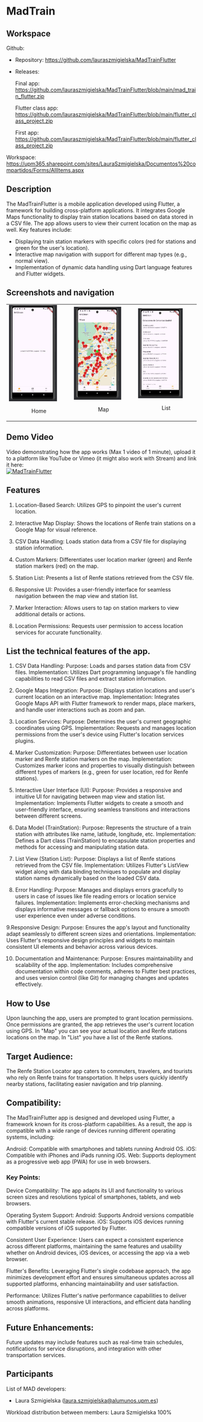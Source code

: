 # MadTrain

## Workspace 
Github:  
- Repository: https://github.com/lauraszmigielska/MadTrainFlutter
- Releases:

  Final app: https://github.com/lauraszmigielska/MadTrainFlutter/blob/main/mad_train_flutter.zip

  Flutter class app: https://github.com/lauraszmigielska/MadTrainFlutter/blob/main/flutter_class_project.zip

  First app: https://github.com/lauraszmigielska/MadTrainFlutter/blob/main/flutter_class_project.zip



Workspace: https://upm365.sharepoint.com/sites/LauraSzmigielska/Documentos%20compartidos/Forms/AllItems.aspx

  

## Description
The MadTrainFlutter is a mobile application developed using Flutter, a framework for building cross-platform applications. It integrates Google Maps functionality to display train station locations based on data stored in a CSV file. The app allows users to view their current location on the map as well. Key features include:

- Displaying train station markers with specific colors (red for stations and green for the user's location).
- Interactive map navigation with support for different map types (e.g., normal view).
- Implementation of dynamic data handling using Dart language features and Flutter widgets.


## Screenshots and navigation

<table>
  <tr>
    <td>
      <img src="home.JPG" width="80%" alt="Home"/>
      <p align="center">Home</p>
    </td>
    <td>
      <img src="map.JPG" width="80%" alt="Map"/>
      <p align="center">Map</p>
    </td>
    <td>
      <img src="list.JPG" width="80%" alt="List"/>
      <p align="center">List</p>
    </td>
  </tr>
</table>


## Demo Video
Video demonstrating how the app works (Max 1 video of 1 minute), upload it to a platform like YouTube or Vimeo (it might also work with Stream) and link it here:  
<a href="https://www.youtube.com/watch?v=q8vcyDzHGSE">
<img src="img/thumb.png" alt="MadTrainFlutter" width="100" /> 
</a>


## Features
1. Location-Based Search: Utilizes GPS to pinpoint the user's current location.

2. Interactive Map Display: Shows the locations of Renfe train stations on a Google Map for visual reference.

3. CSV Data Handling: Loads station data from a CSV file for displaying station information.

4. Custom Markers: Differentiates user location marker (green) and Renfe station markers (red) on the map.

5. Station List: Presents a list of Renfe stations retrieved from the CSV file.

6. Responsive UI: Provides a user-friendly interface for seamless navigation between the map view and station list.

7. Marker Interaction: Allows users to tap on station markers to view additional details or actions.

8. Location Permissions: Requests user permission to access location services for accurate functionality.


## List the **technical** features of the app.
1. CSV Data Handling:
Purpose: Loads and parses station data from CSV files.
Implementation: Utilizes Dart programming language's file handling capabilities to read CSV files and extract station information.

2. Google Maps Integration:
Purpose: Displays station locations and user's current location on an interactive map.
Implementation: Integrates Google Maps API with Flutter framework to render maps, place markers, and handle user interactions such as zoom and pan.

3. Location Services:
Purpose: Determines the user's current geographic coordinates using GPS.
Implementation: Requests and manages location permissions from the user's device using Flutter's location services plugins.

4. Marker Customization:
Purpose: Differentiates between user location marker and Renfe station markers on the map.
Implementation: Customizes marker icons and properties to visually distinguish between different types of markers (e.g., green for user location, red for Renfe stations).

5. Interactive User Interface (UI):
Purpose: Provides a responsive and intuitive UI for navigating between map view and station list.
Implementation: Implements Flutter widgets to create a smooth and user-friendly interface, ensuring seamless transitions and interactions between different screens.

6. Data Model (TrainStation):
Purpose: Represents the structure of a train station with attributes like name, latitude, longitude, etc.
Implementation: Defines a Dart class (TrainStation) to encapsulate station properties and methods for accessing and manipulating station data.

7. List View (Station List):
Purpose: Displays a list of Renfe stations retrieved from the CSV file.
Implementation: Utilizes Flutter's ListView widget along with data binding techniques to populate and display station names dynamically based on the loaded CSV data.

8. Error Handling:
Purpose: Manages and displays errors gracefully to users in case of issues like file reading errors or location service failures.
Implementation: Implements error-checking mechanisms and displays informative messages or fallback options to ensure a smooth user experience even under adverse conditions.

9.Responsive Design:
Purpose: Ensures the app's layout and functionality adapt seamlessly to different screen sizes and orientations.
Implementation: Uses Flutter's responsive design principles and widgets to maintain consistent UI elements and behavior across various devices.

10. Documentation and Maintenance:
Purpose: Ensures maintainability and scalability of the app.
Implementation: Includes comprehensive documentation within code comments, adheres to Flutter best practices, and uses version control (like Git) for managing changes and updates effectively.


## How to Use
Upon launching the app, users are prompted to grant location permissions.
Once permissions are granted, the app retrieves the user's current location using GPS.
In "Map" you can see your actual location and Renfe stations locations on the map.
In "List" you have a list of the Renfe stations.


## Target Audience:

The Renfe Station Locator app caters to commuters, travelers, and tourists who rely on Renfe trains for transportation. It helps users quickly identify nearby stations, facilitating easier navigation and trip planning.


## Compatibility:

The MadTrainFlutter app is designed and developed using Flutter, a framework known for its cross-platform capabilities. As a result, the app is compatible with a wide range of devices running different operating systems, including:

Android: Compatible with smartphones and tablets running Android OS.
iOS: Compatible with iPhones and iPads running iOS.
Web: Supports deployment as a progressive web app (PWA) for use in web browsers.

### Key Points:
Device Compatibility: The app adapts its UI and functionality to various screen sizes and resolutions typical of smartphones, tablets, and web browsers.

Operating System Support:
Android: Supports Android versions compatible with Flutter's current stable release.
iOS: Supports iOS devices running compatible versions of iOS supported by Flutter.

Consistent User Experience: Users can expect a consistent experience across different platforms, maintaining the same features and usability whether on Android devices, iOS devices, or accessing the app via a web browser.

Flutter's Benefits: Leveraging Flutter's single codebase approach, the app minimizes development effort and ensures simultaneous updates across all supported platforms, enhancing maintainability and user satisfaction.

Performance: Utilizes Flutter's native performance capabilities to deliver smooth animations, responsive UI interactions, and efficient data handling across platforms.


## Future Enhancements:

Future updates may include features such as real-time train schedules, notifications for service disruptions, and integration with other transportation services.


## Participants
List of MAD developers:
- Laura Szmigielska (laura.szmigielska@alumunos.upm.es) 

Workload distribution between members: Laura Szmigielska 100%
